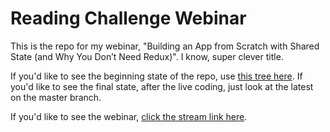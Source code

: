 # Reading Challenge Webinar

This is the repo for my webinar, "Building an App from Scratch with Shared State (and Why You Don’t Need Redux)". I know, super clever title.

If you'd like to see the beginning state of the repo, use [this tree here](https://github.com/cassidoo/reading-challenge-webinar/tree/4241ae4c536f10089303bdc4b0b09b023c6cd613). If you'd like to see the final state, after the live coding, just look at the latest on the master branch.

If you'd like to see the webinar, [click the stream link here](https://youtu.be/vrmpUCpmawg).
